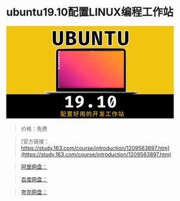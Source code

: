 # ubuntu19.10配置LINUX编程工作站

![img](../../../assets/study163/free/32d4da7e0fad4ae4b660f91209312913.png)

> 价格：免费

> [官方链接：https://study.163.com/course/introduction/1209563897.htm](https://study.163.com/course/introduction/1209563897.htm)

> [阿里网盘：]()

> [百度网盘：]()

> [夸克网盘：]()
